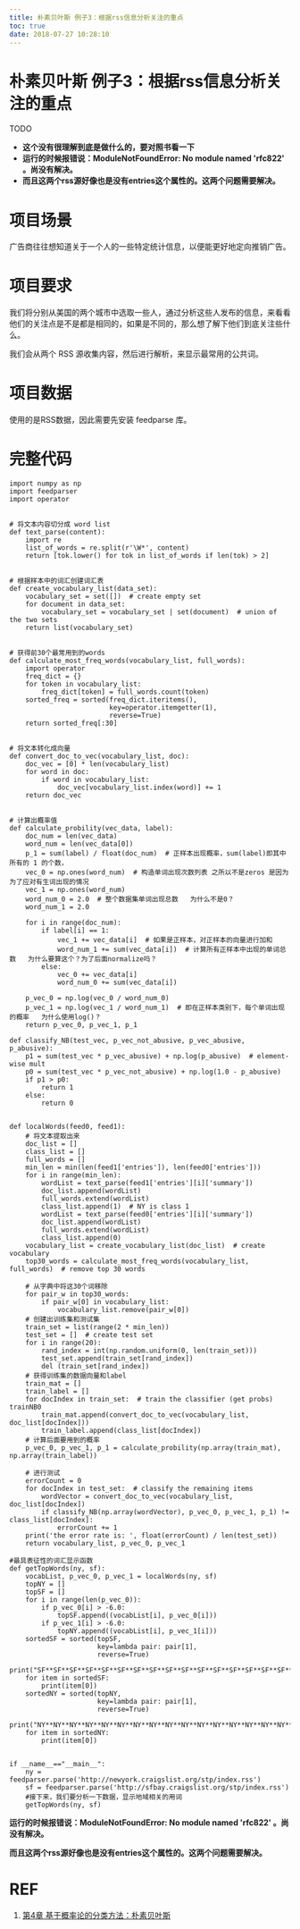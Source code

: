 ```yaml
---
title: 朴素贝叶斯 例子3：根据rss信息分析关注的重点
toc: true
date: 2018-07-27 10:28:10
---
```

# 朴素贝叶斯 例子3：根据rss信息分析关注的重点



TODO

* **这个没有很理解到底是做什么的，要对照书看一下**
* **运行的时候报错说：ModuleNotFoundError: No module named 'rfc822' 。尚没有解决。**
* **而且这两个rss源好像也是没有entries这个属性的。这两个问题需要解决。**






# 项目场景


广告商往往想知道关于一个人的一些特定统计信息，以便能更好地定向推销广告。


# 项目要求


我们将分别从美国的两个城市中选取一些人，通过分析这些人发布的信息，来看看他们的关注点是不是都是相同的，如果是不同的，那么想了解下他们到底关注些什么。

我们会从两个 RSS 源收集内容，然后进行解析，来显示最常用的公共词。


# 项目数据


使用的是RSS数据，因此需要先安装 feedparse 库。


# 完整代码




    import numpy as np
    import feedparser
    import operator


    # 将文本内容切分成 word list
    def text_parse(content):
        import re
        list_of_words = re.split(r'\W*', content)
        return [tok.lower() for tok in list_of_words if len(tok) > 2]


    # 根据样本中的词汇创建词汇表
    def create_vocabulary_list(data_set):
        vocabulary_set = set([])  # create empty set
        for document in data_set:
            vocabulary_set = vocabulary_set | set(document)  # union of the two sets
        return list(vocabulary_set)


    # 获得前30个最常用到的words
    def calculate_most_freq_words(vocabulary_list, full_words):
        import operator
        freq_dict = {}
        for token in vocabulary_list:
            freq_dict[token] = full_words.count(token)
        sorted_freq = sorted(freq_dict.iteritems(),
                             key=operator.itemgetter(1),
                             reverse=True)
        return sorted_freq[:30]


    # 将文本转化成向量
    def convert_doc_to_vec(vocabulary_list, doc):
        doc_vec = [0] * len(vocabulary_list)
        for word in doc:
            if word in vocabulary_list:
                doc_vec[vocabulary_list.index(word)] += 1
        return doc_vec


    # 计算出概率值
    def calculate_probility(vec_data, label):
        doc_num = len(vec_data)
        word_num = len(vec_data[0])
        p_1 = sum(label) / float(doc_num)  # 正样本出现概率，sum(label)即其中所有的 1 的个数，
        vec_0 = np.ones(word_num)  # 构造单词出现次数列表 之所以不是zeros 是因为为了应对有生词出现的情况
        vec_1 = np.ones(word_num)
        word_num_0 = 2.0  # 整个数据集单词出现总数   为什么不是0？
        word_num_1 = 2.0

        for i in range(doc_num):
            if label[i] == 1:
                vec_1 += vec_data[i]  # 如果是正样本，对正样本的向量进行加和
                word_num_1 += sum(vec_data[i])  # 计算所有正样本中出现的单词总数   为什么要算这个？为了后面normalize吗？
            else:
                vec_0 += vec_data[i]
                word_num_0 += sum(vec_data[i])

        p_vec_0 = np.log(vec_0 / word_num_0)
        p_vec_1 = np.log(vec_1 / word_num_1)  # 即在正样本类别下，每个单词出现的概率   为什么使用log()？
        return p_vec_0, p_vec_1, p_1

    def classify_NB(test_vec, p_vec_not_abusive, p_vec_abusive, p_abusive):
        p1 = sum(test_vec * p_vec_abusive) + np.log(p_abusive)  # element-wise mult
        p0 = sum(test_vec * p_vec_not_abusive) + np.log(1.0 - p_abusive)
        if p1 > p0:
            return 1
        else:
            return 0


    def localWords(feed0, feed1):
        # 将文本提取出来
        doc_list = []
        class_list = []
        full_words = []
        min_len = min(len(feed1['entries']), len(feed0['entries']))
        for i in range(min_len):
            wordList = text_parse(feed1['entries'][i]['summary'])
            doc_list.append(wordList)
            full_words.extend(wordList)
            class_list.append(1)  # NY is class 1
            wordList = text_parse(feed0['entries'][i]['summary'])
            doc_list.append(wordList)
            full_words.extend(wordList)
            class_list.append(0)
        vocabulary_list = create_vocabulary_list(doc_list)  # create vocabulary
        top30_words = calculate_most_freq_words(vocabulary_list, full_words)  # remove top 30 words

        # 从字典中将这30个词移除
        for pair_w in top30_words:
            if pair_w[0] in vocabulary_list:
                vocabulary_list.remove(pair_w[0])
        # 创建出训练集和测试集
        train_set = list(range(2 * min_len))
        test_set = []  # create test set
        for i in range(20):
            rand_index = int(np.random.uniform(0, len(train_set)))
            test_set.append(train_set[rand_index])
            del (train_set[rand_index])
        # 获得训练集的数据向量和label
        train_mat = []
        train_label = []
        for docIndex in train_set:  # train the classifier (get probs) trainNB0
            train_mat.append(convert_doc_to_vec(vocabulary_list, doc_list[docIndex]))
            train_label.append(class_list[docIndex])
        # 计算后面要用到的概率
        p_vec_0, p_vec_1, p_1 = calculate_probility(np.array(train_mat), np.array(train_label))

        # 进行测试
        errorCount = 0
        for docIndex in test_set:  # classify the remaining items
            wordVector = convert_doc_to_vec(vocabulary_list, doc_list[docIndex])
            if classify_NB(np.array(wordVector), p_vec_0, p_vec_1, p_1) != class_list[docIndex]:
                errorCount += 1
        print('the error rate is: ', float(errorCount) / len(test_set))
        return vocabulary_list, p_vec_0, p_vec_1

    #最具表征性的词汇显示函数
    def getTopWords(ny, sf):
        vocabList, p_vec_0, p_vec_1 = localWords(ny, sf)
        topNY = []
        topSF = []
        for i in range(len(p_vec_0)):
            if p_vec_0[i] > -6.0:
                topSF.append((vocabList[i], p_vec_0[i]))
            if p_vec_1[i] > -6.0:
                topNY.append((vocabList[i], p_vec_1[i]))
        sortedSF = sorted(topSF,
                          key=lambda pair: pair[1],
                          reverse=True)
        print("SF**SF**SF**SF**SF**SF**SF**SF**SF**SF**SF**SF**SF**SF**SF**SF**")
        for item in sortedSF:
            print(item[0])
        sortedNY = sorted(topNY,
                          key=lambda pair: pair[1],
                          reverse=True)
        print("NY**NY**NY**NY**NY**NY**NY**NY**NY**NY**NY**NY**NY**NY**NY**NY**")
        for item in sortedNY:
            print(item[0])


    if __name__=="__main__":
        ny = feedparser.parse('http://newyork.craigslist.org/stp/index.rss')
        sf = feedparser.parse('http://sfbay.craigslist.org/stp/index.rss')
        #接下来，我们要分析一下数据，显示地域相关的用词
        getTopWords(ny, sf)


**运行的时候报错说：ModuleNotFoundError: No module named 'rfc822' 。尚没有解决。**

**而且这两个rss源好像也是没有entries这个属性的。这两个问题需要解决。**







# REF

1. [第4章 基于概率论的分类方法：朴素贝叶斯](http://ml.apachecn.org/mlia/naive-bayes/)
